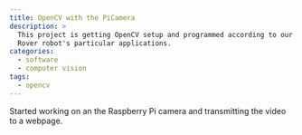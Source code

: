 ```yaml
---
title: OpenCV with the PiCamera
description: >
  This project is getting OpenCV setup and programmed according to our
  Rover robot's particular applications.
categories:
  - software
  - computer vision
tags:
  - opencv
---
```


Started working on an the Raspberry Pi camera and transmitting the
video to a webpage.

